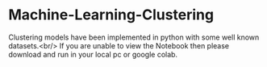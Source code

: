 # Machine-Learning-Clustering
Clustering models have been implemented in python with some well known datasets.&lt;br/> If you are unable to view the Notebook then please download and run in your local pc or google colab.
